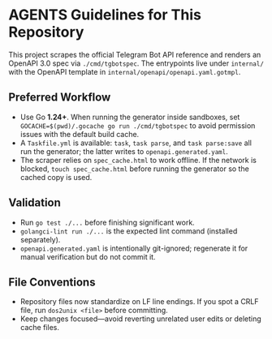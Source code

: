 # AGENTS Guidelines for This Repository

This project scrapes the official Telegram Bot API reference and renders an OpenAPI
3.0 spec via `./cmd/tgbotspec`. The entrypoints live under `internal/` with the
OpenAPI template in `internal/openapi/openapi.yaml.gotmpl`.

## Preferred Workflow
- Use Go **1.24+**. When running the generator inside sandboxes, set
  `GOCACHE=$(pwd)/.gocache go run ./cmd/tgbotspec` to avoid permission issues with
  the default build cache.
- A `Taskfile.yml` is available: `task`, `task parse`, and `task parse:save` all run
  the generator; the latter writes to `openapi.generated.yaml`.
- The scraper relies on `spec_cache.html` to work offline. If the network is blocked,
  `touch spec_cache.html` before running the generator so the cached copy is used.

## Validation
- Run `go test ./...` before finishing significant work.
- `golangci-lint run ./...` is the expected lint command (installed separately).
- `openapi.generated.yaml` is intentionally git-ignored; regenerate it for manual
  verification but do not commit it.

## File Conventions
- Repository files now standardize on LF line endings. If you spot a CRLF file,
  run `dos2unix <file>` before committing.
- Keep changes focused—avoid reverting unrelated user edits or deleting cache files.
